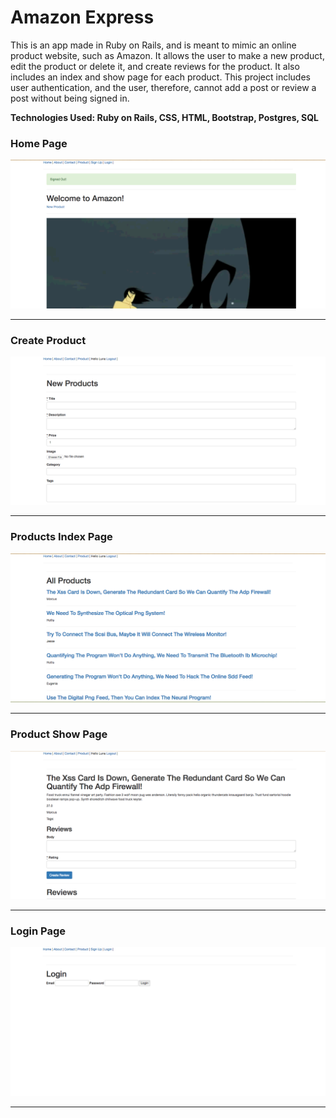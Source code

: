 # Amazon Express

This is an app made in Ruby on Rails, and is meant to mimic an online
product website, such as Amazon. It allows the user to make a new product,
edit the product or delete it, and create reviews for the product. It also includes
an index and show page for each product. This project includes user authentication,
and the user, therefore, cannot add a post or review a post without being
signed in.

**Technologies Used: Ruby on Rails, CSS, HTML, Bootstrap, Postgres, SQL**

### Home Page ###

![Alt text](/image1.png)
***

### Create Product ###

![Alt text](/image2.png)
***

### Products Index Page ###

![Alt text](/image3.png)
***

### Product Show Page ###

![Alt text](/image4.png)
***

### Login Page ###

![Alt text](/image5.png)
***
